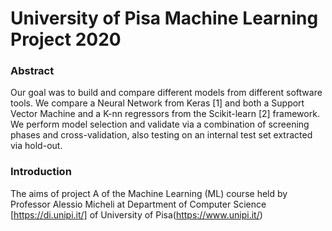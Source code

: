 # University of Pisa Machine Learning Project 2020

### Abstract

Our goal was to build and compare different models from different software tools. We compare a
Neural Network from Keras [1] and both a Support Vector Machine and a K-nn regressors from the
Scikit-learn [2] framework. We perform model selection and validate via a combination of screening
phases and cross-validation, also testing on an internal test set extracted via hold-out.

### Introduction

The aims of project A of the Machine Learning (ML) course held by Professor Alessio Micheli at Department of Computer Science [https://di.unipi.it/] of University of Pisa(https://www.unipi.it/)



